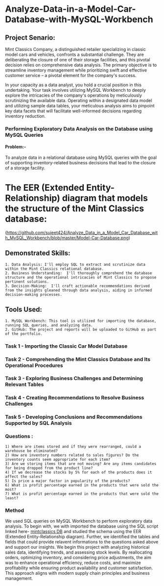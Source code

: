 
# Analyze-Data-in-a-Model-Car-Database-with-MySQL-Workbench



## Project Senario:

Mint Classics Company, a distinguished retailer specializing in classic model cars and vehicles, confronts a substantial challenge. They are deliberating the closure of one of their storage facilities, and this pivotal decision relies on comprehensive data analysis. The primary objective is to streamline inventory management while prioritizing swift and effective customer service – a pivotal element for the company's success.

In your capacity as a data analyst, you hold a crucial position in this undertaking. Your task involves utilizing MySQL Workbench to deeply explore the intricacies of the company's operations by meticulously scrutinizing the available data. Operating within a designated data model and utilizing sample data tables, your meticulous analysis aims to pinpoint key data facets that will facilitate well-informed decisions regarding inventory reduction.


### Performing Exploratory Data Analysis on the Database using MySQL Queries

#### Problem:-

To analyze data in a relational database using MySQL queries with the goal of supporting inventory-related business decisions that lead to the closure of a storage facility.

# The EER (Extended Entity-Relationship) diagram that models the structure of the Mint Classics database:
(https://github.com/sujeet424/Analyze_Data_in_a_Model_Car_Database_with_MySQL_Workbench/blob/master/Model-Car-Database.png)



## Demonstrated Skills:
    1. Data Analysis: I'll employ SQL to extract and scrutinize data within the Mint Classics relational database.
    2. Business Understanding:  I'll thoroughly comprehend the database structure and the operational intricacies of Mint Classics to propose pertinent solutions.
    3. Decision-Making:  I'll craft actionable recommendations derived from the insights gleaned through data analysis, aiding in informed decision-making processes.

## Tools Used:

    1. MySQL Workbench: This tool is utilized for importing the database, running SQL queries, and analyzing data.
    2. GitHub: The project and reports will be uploaded to GitHub as part of the portfolio.



### Task 1 - Importing the Classic Car Model Database
### Task 2 - Comprehending the Mint Classics Database and Its Operational Procedures
### Task 3 - Exploring Business Challenges and Determining Relevant Tables
### Task 4 - Creating Recommendations to Resolve Business Challenges
### Task 5 - Developing Conclusions and Recommendations Supported by SQL Analysis

### Questions :

    1) Where are items stored and if they were rearranged, could a warehouse be eliminated?
    2) How are inventory numbers related to sales figures? Do the inventory counts seem appropriate for each item?
    3) Are we storing items that are not moving? Are any items candidates for being dropped from the product line?
    4) If we decrease the stocks by 5% for each of the products does it affect the sales?
    5) Is price a major factor in popularity of the products?
    6) What is profit percentage earned in the products that were sold the most?
    7) What is profit percentage earned in the products that were sold the least?



### Method
We used SQL queries on MySQL Workbench to perform exploratory data analysis. To begin with, we with imported the database using the SQL script linked here- [mintclassics DB](https://github.com/sujeet424/Analyze_Data_in_a_Model_Car_Database_with_MySQL_Workbench/blob/master/File_MySQL/Kk6HcEYrS-23P-RaCeFG2Q_8cc95a70f07644cc9cba5af99ad5b1f1_mintclassicsDB.sql) and studied the schema using the EER (Extended Entity-Relationship diagram). Further, we identified the tables and fields that could provide relavent informations to the questions asked above and support our insights. 
We begin this project with analyzing historical sales data, identifying trends, and assessing stock levels. By reallocating orders, optimizing inventory, and considering price adjustments, the aim was to enhance operational efficiency, reduce costs, and maximize profitability while ensuring product availability and customer satisfaction. This approach aligns with modern supply chain principles and business management.

